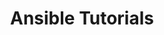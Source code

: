 ---
title: "Ansible Tutorials"
description: |
    Ansible Tutorials - Ansible is an open source configuration management tool written in Python. 
---